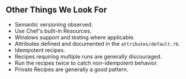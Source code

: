 ## Other Things We Look For
* Semantic versioning observed.
* Use Chef's built-in Resources.
* Windows support and testing where applicable.
* Attributes defined and documented in the `attributes/default.rb`.
* Idempotent recipes.
 * Recipes requiring multiple runs are generally discouraged.
 * Run the recipes twice to catch non-idempotent behavior.
* Private Recipes are generally a good pattern.
